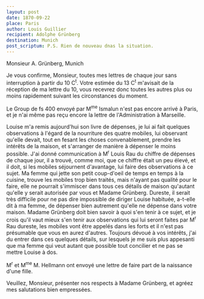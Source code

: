 ```yaml
---
layout: post
date: 1870-09-22
place: Paris
author: Louis Guillier
recipient: Adolphe Grünberg
destination: Munich
post_scriptum: P.S. Rien de nouveau dnas la situation.
---
```


Monsieur A. Grünberg, Munich


Je vous confirme, Monsieur, toutes mes lettres de chaque jour sans interruption
à partir du 10 C<sup>t</sup>.  Votre estimée du 13 C<sup>t</sup> m'avisait de la réception de ma
lettre du 10, vous recevrez donc toutes les autres plus ou moins rapidement
suivant les circonstances du moment.

Le Group de fs 400 envoyé par M<sup>me</sup>  Ismalun n'est pas encore arrivé à Paris, et
je n'ai même pas reçu encore la lettre de l'Administration à Marseille.

Louise m'a remis aujourd'hui son livre de dépenses, je lui ai fait quelques
observations à l'égard de la nourriture des quatre mobiles, lui observant
qu'elle devait, tout en fesant les choses convenablement, prendre les intérêts
de la maison, et s'arranger de manière à dépenser le moins possible. J'ai donné
communication à M<sup>r</sup> Louis Rau du chiffre de dépenses de chaque jour, il
a trouvé, comme moi, que ce chiffre était un peu élevé, et il doit, si les
mobiles séjournent d'avantage, lui faire des observations à ce sujet. Ma femme
qui jette son petit coup-d'oeil de temps en temps à la cuisine, trouve les
mobiles trop bien traités, mais n'ayant pas qualité pour le faire, elle ne
pourrait s'immiscer dans tous ces détails de maison qu'autant qu'elle y serait
autorisée par vous et Madame Grünberg. Dureste, il serait très difficile pour
ne pas dire impossible de diriger Louise habituée, a-t-elle dit à ma femme, de
dépenser bien autrement qu'elle ne dépense dans votre maison. Madame Grünberg
doit bien savoir à quoi s'en tenir à ce sujet, et je crois qu'il vaut mieux
s'en tenir aux observations qui lui seront faites par M<sup>r</sup> Rau dureste, les
mobiles vont être appelés dans les forts et il n'est pas présumable que vous en
aurez d'autres. Toujours dévoué à vos intérêts, j'ai du entrer dans ces
quelques détails, sur lesquels je me suis plus appesanti que ma femme qui veut
autant que possible tout concilier et ne pas se mettre Louise à dos.

M<sup>r</sup> et M<sup>me</sup>  M. Hellmann ont envoyé une lettre de faire part de la naissance d'une
fille.


Veuillez, Monsieur, présenter nos respects à Madame Grünberg, et agréez mes
salutations bien empressées.
